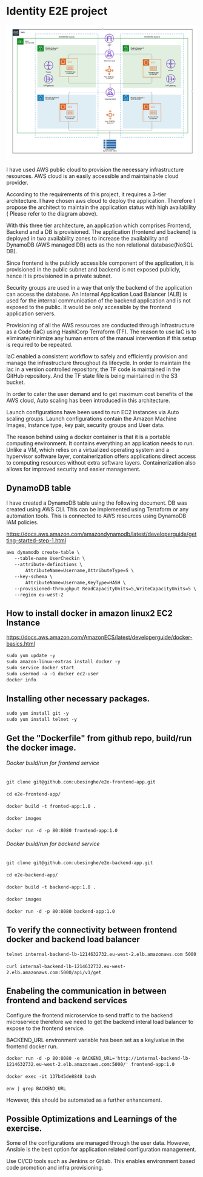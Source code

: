 
# Identity E2E project

![alt text](https://github.com/ubesinghe/identity-e2e/blob/master/architect_diagram/three-tier-architecture.png)

 
I have used AWS public cloud to provision the necessary infrastructure resources. AWS cloud is an easily accessible and maintainable cloud provider.
 
According to the requirements of this project, it requires a 3-tier architecture. I have chosen aws cloud to deploy the application. Therefore I propose the architect to maintain the application status with high availability ( Please refer to the diagram above).
 
With this three tier architecture, an application which comprises Frontend, Backend and a DB is provisioned. The application (frontend and backend) is deployed in two availability zones to increase the availability and DynamoDB (AWS managed DB) acts as the non relational database(NoSQL DB). 
 
Since frontend is the publicly accessible component of the application, it is provisioned in the public subnet and backend is not exposed publicly, hence it is provisioned in a private subnet. 
 
Security groups are used in a way that only the backend of the application can access the database. An Internal Application Load Balancer (ALB) is used for the internal communication of the backend application and is not exposed to the public. It would be only accessible by the frontend application servers. 
 
Provisioning of all the AWS resources are conducted through Infrastructure as a Code (IaC) using HashiCorp Terraform (TF). The reason to use IaC is to eliminate/minimize any human errors of the manual intervention if this setup is required to be repeated.
 
IaC enabled a consistent workflow to safely and efficiently provision and manage the infrastructure throughout its lifecycle. In order to maintain the Iac in a version controlled repository, the TF code is maintained in the GitHub repository. And the TF state file is being maintained in the S3 bucket.
 
In order to cater the user  demand and to get maximum cost benefits of the AWS cloud, Auto scaling has been introduced in this architecture.
 
Launch configurations have been used to run EC2 instances via Auto scaling groups. Launch configurations contain the Amazon Machine Images, Instance type, key pair, security groups and User data. 
 
The reason behind using a docker container is that it is a portable computing environment. It contains everything an application needs to run. Unlike a VM, which relies on a virtualized operating system and a hypervisor software layer, containerization offers applications direct access to computing resources without extra software layers. Containerization also allows for improved security and easier management. 


## DynamoDB table
 
I have created a DynamoDB table using the following document. DB was created using AWS CLI. This can be implemented using Terraform or any automation tools. This is connected to AWS resources using DynamoDB IAM policies.
 
https://docs.aws.amazon.com/amazondynamodb/latest/developerguide/getting-started-step-1.html
 
```
aws dynamodb create-table \
   --table-name UserCheckin \
   --attribute-definitions \
       AttributeName=Username,AttributeType=S \
   --key-schema \
       AttributeName=Username,KeyType=HASH \
   --provisioned-throughput ReadCapacityUnits=5,WriteCapacityUnits=5 \
   --region eu-west-2
```

## How to install docker in amazon linux2 EC2 Instance
https://docs.aws.amazon.com/AmazonECS/latest/developerguide/docker-basics.html

``` 
sudo yum update -y
sudo amazon-linux-extras install docker -y
sudo service docker start
sudo usermod -a -G docker ec2-user
docker info
``` 
 
## Installing other necessary packages.

```
sudo yum install git -y
sudo yum install telnet -y
```
 
## Get the "Dockerfile" from github repo, build/run the docker image.
 
###### Docker build/run for frontend service 
```
git clone git@github.com:ubesinghe/e2e-frontend-app.git
 
cd e2e-frontend-app/
 
docker build -t fronted-app:1.0 . 

docker images

docker run -d -p 80:8080 frontend-app:1.0
```
###### Docker build/run for backend service

```
git clone git@github.com:ubesinghe/e2e-backend-app.git
 
cd e2e-backend-app/
 
docker build -t backend-app:1.0 . 

docker images

docker run -d -p 80:8080 backend-app:1.0
```

## To verify the connectivity between frontend docker and backend load balancer 
 
```
telnet internal-backend-lb-1214632732.eu-west-2.elb.amazonaws.com 5000

curl internal-backend-lb-1214632732.eu-west-2.elb.amazonaws.com:5000/api/v1/get
```

## Enabeling the communication in between frontend and backend services

Configure the frontend microservice to send traffic to the backend microservice therefore we need to get the backend interal load balancer to expose to the frontend service.

BACKEND_URL environment variable has been set as a key/value in the frontend docker run.

``` 
docker run -d -p 80:8080 -e BACKEND_URL='http://internal-backend-lb-1214632732.eu-west-2.elb.amazonaws.com:5000/' frontend-app:1.0
 
docker exec -it 137b45de8848 bash

env | grep BACKEND_URL
``` 
However, this should be automated as a further enhancement.

## Possible Optimizations and Learnings of the exercise.
 
Some of the configurations are managed through the user data. However, Ansible is the best option for application related configuration management.

Use CI/CD tools such as Jenkins or Gitlab. This enables environment based code promotion and infra provisioning.